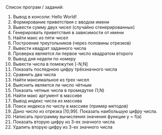 Список програм / заданий:
1. Вывод в консоли: Hello World!
2. Формирование приветствия с вводом имени
3. Вывести сумму двух чисел (случайно сгенерированных)
4. Генерировать приветствия в зависимости от имени
5. Найти макс из пяти чисел
6. Построение треугольников (через половины отрезков)
7. Вывести квадрат заданного числа
8. Проверка является ли первое число квадратом второго
9. Вывод дня недели по номеру
10. Вывести числа в помежутке [-N;N]
11. Показать последнюю цифру трёхзначного числа
12. Сравнить два числа
13. Найти максимальное из трех чисел
14. Выяснить является ли число чётным
15. Показать четные числа в промедутке (1;N)
16. Найти макс аргумент в массиве
17. Вывод индекс числа из массива
18. Поиск индекса по числу в массиве (пример методов)
19. Дано число из отрезка [10,99]. Показать наибольшую цифру числа.
20. Написать программу вычисления значения функции y = f(a)
21. Показать вторую цифру из 3-ех значного числа
22. Удалить вторую цифру из 3-ех значного числа
